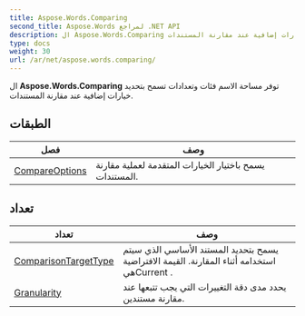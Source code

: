 ```yaml
---
title: Aspose.Words.Comparing
second_title: Aspose.Words لمراجع .NET API
description: ال Aspose.Words.Comparing توفر مساحة الاسم فئات وتعدادات تسمح بتحديد خيارات إضافية عند مقارنة المستندات.
type: docs
weight: 30
url: /ar/net/aspose.words.comparing/
---
```

ال **Aspose.Words.Comparing** توفر مساحة الاسم فئات وتعدادات تسمح بتحديد خيارات إضافية عند مقارنة المستندات.

## الطبقات

| فصل | وصف |
| --- | --- |
| [CompareOptions](./compareoptions/) | يسمح باختيار الخيارات المتقدمة لعملية مقارنة المستندات. |
## تعداد

| تعداد | وصف |
| --- | --- |
| [ComparisonTargetType](./comparisontargettype/) | يسمح بتحديد المستند الأساسي الذي سيتم استخدامه أثناء المقارنة. القيمة الافتراضية هيCurrent . |
| [Granularity](./granularity/) | يحدد مدى دقة التغييرات التي يجب تتبعها عند مقارنة مستندين. |


